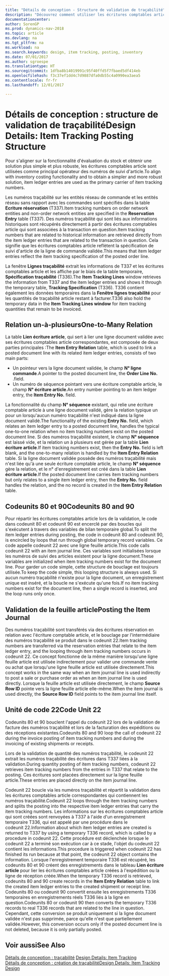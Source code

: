 ```yaml
---
title: "Détails de conception - Structure de validation de traçabilité"
description: "Découvrez comment utiliser les écritures comptables article comme principal opérateur des numéros traçabilité."
documentationcenter: 
author: SorenGP
ms.prod: dynamics-nav-2018
ms.topic: article
ms.devlang: na
ms.tgt_pltfrm: na
ms.workload: na
ms.search.keywords: design, item tracking, posting, inventory
ms.date: 07/01/2017
ms.author: sgroespe
ms.translationtype: HT
ms.sourcegitcommit: 1dfba8b14019991c95f40ffd5f7fbaed5df414eb
ms.openlocfilehash: f3c37ef1dd4c7d9887dfa0db55c4a0990ea3aea5
ms.contentlocale: fr-fr
ms.lasthandoff: 12/01/2017

---
```

# <a name="design-details-item-tracking-posting-structure"></a><span data-ttu-id="d5ca1-103">Détails de conception : structure de validation de traçabilité</span><span class="sxs-lookup"><span data-stu-id="d5ca1-103">Design Details: Item Tracking Posting Structure</span></span>
<span data-ttu-id="d5ca1-104">Pour s'aligner sur la fonctionnalité d'évaluation du stock et obtenir une solution plus simple et plus robuste, les écritures comptables article sont utilisées comme principal opérateur des numéros de suivi d'article.</span><span class="sxs-lookup"><span data-stu-id="d5ca1-104">To align with inventory costing functionality and to obtain a simpler and more robust solution, item ledger entries are used as the primary carrier of item tracking numbers.</span></span>  
  
<span data-ttu-id="d5ca1-105">Les numéros traçabilité sur les entités réseau de commande et les entités réseau sans rapport avec les commandes sont spécifiés dans la table **Ecriture réservation** (T337).</span><span class="sxs-lookup"><span data-stu-id="d5ca1-105">Item tracking numbers on order network entities and non-order network entities are specified in the **Reservation Entry** table (T337).</span></span> <span data-ttu-id="d5ca1-106">Des numéros traçabilité qui sont liés aux informations historiques sont récupérés directement à partir des écritures comptables article qui sont associées à la transaction en question.</span><span class="sxs-lookup"><span data-stu-id="d5ca1-106">Item tracking numbers that are related to historical information are retrieved directly from the item ledger entries that are related to the transaction in question.</span></span> <span data-ttu-id="d5ca1-107">Cela signifie que les écritures comptables article reflètent la spécification de suivi d'article de la ligne de commande validée.</span><span class="sxs-lookup"><span data-stu-id="d5ca1-107">This means that item ledger entries reflect the item tracking specification of the posted order line.</span></span>  
  
<span data-ttu-id="d5ca1-108">La fenêtre **Lignes traçabilité** extrait les informations de T337 et les écritures comptables article et les affiche par le biais de la table temporaire, **Spécification traçabilité** (T336).</span><span class="sxs-lookup"><span data-stu-id="d5ca1-108">The **Item Tracking Lines** window retrieves the information from T337 and the item ledger entries and shows it through the temporary table, **Tracking Specification** (T336).</span></span> <span data-ttu-id="d5ca1-109">T336 contient également les données temporaires dans la **Fenêtre lignes traçabilité** pour les quantités de traçabilité article restant à facturer.</span><span class="sxs-lookup"><span data-stu-id="d5ca1-109">T336 also hold the temporary data in the **Item Tracking Lines window** for item tracking quantities that remain to be invoiced.</span></span>  
  
## <a name="one-to-many-relation"></a><span data-ttu-id="d5ca1-110">Relation un-à-plusieurs</span><span class="sxs-lookup"><span data-stu-id="d5ca1-110">One-to-Many Relation</span></span>  
<span data-ttu-id="d5ca1-111">La table **Lien écriture article**, qui sert à lier une ligne document validée avec ses écritures comptables article correspondantes, est composée de deux parties principales :</span><span class="sxs-lookup"><span data-stu-id="d5ca1-111">The **Item Entry Relation** table, which is used to link a posted document line with its related item ledger entries, consists of two main parts:</span></span>  
  
* <span data-ttu-id="d5ca1-112">Un pointeur vers la ligne document validée, le champ **N° ligne commande**.</span><span class="sxs-lookup"><span data-stu-id="d5ca1-112">A pointer to the posted document line, the **Order Line No.**</span></span> <span data-ttu-id="d5ca1-113">.</span><span class="sxs-lookup"><span data-stu-id="d5ca1-113">field.</span></span>  
* <span data-ttu-id="d5ca1-114">Un numéro de séquence pointant vers une écriture comptable article, le champ **N° écriture article**.</span><span class="sxs-lookup"><span data-stu-id="d5ca1-114">An entry number pointing to an item ledger entry, the **Item Entry No.** field.</span></span>  
  
<span data-ttu-id="d5ca1-115">La fonctionnalité du champ **N° séquence** existant, qui relie une écriture comptable article à une ligne document validé, gère la relation typique un pour un lorsqu'aucun numéro traçabilité n'est indiqué dans la ligne document validé.</span><span class="sxs-lookup"><span data-stu-id="d5ca1-115">The functionality of the existing **Entry No.** field, which relates an item ledger entry to a posted document line, handles the typical one-to-one relation when no item tracking numbers exist on the posted document line.</span></span> <span data-ttu-id="d5ca1-116">Si des numéros traçabilité existent, le champ **N° séquence** est laissé vide, et la relation un à plusieurs est gérée par la table **Lien écriture article**.</span><span class="sxs-lookup"><span data-stu-id="d5ca1-116">If item tracking numbers exist, then the **Entry No.** field is left blank, and the one-to-many relation is handled by the **Item Entry Relation** table.</span></span> <span data-ttu-id="d5ca1-117">Si la ligne document validée possède des numéros traçabilité mais n'est liée qu'à une seule écriture comptable article, le champ **N° séquence** gère la relation, et le n° d'enregistrement est créé dans la table **Lien écriture article**.</span><span class="sxs-lookup"><span data-stu-id="d5ca1-117">If the posted document line carries item tracking numbers but only relates to a single item ledger entry, then the **Entry No.** field handles the relation, and the no record is created in the **Item Entry Relation** table.</span></span>  
  
## <a name="codeunits-80-and-90"></a><span data-ttu-id="d5ca1-118">Codeunits 80 et 90</span><span class="sxs-lookup"><span data-stu-id="d5ca1-118">Codeunits 80 and 90</span></span>  
<span data-ttu-id="d5ca1-119">Pour répartir les écritures comptables article lors de la validation, le code dans codeunit 80 et codeunit 90 est encerclé par des boucles qui s'exécutent à travers des variables de bilan temporaire global.</span><span class="sxs-lookup"><span data-stu-id="d5ca1-119">To split the item ledger entries during posting, the code in codeunit 80 and codeunit 90, is encircled by loops that run through global temporary record variables.</span></span> <span data-ttu-id="d5ca1-120">Ce code appelle codeunit 22 avec une ligne feuille article.</span><span class="sxs-lookup"><span data-stu-id="d5ca1-120">This code calls codeunit 22 with an item journal line.</span></span> <span data-ttu-id="d5ca1-121">Ces variables sont initialisées lorsque les numéros de suivi des articles existent pour la ligne document.</span><span class="sxs-lookup"><span data-stu-id="d5ca1-121">These variables are initialized when item tracking numbers exist for the document line.</span></span> <span data-ttu-id="d5ca1-122">Pour garder un code simple, cette structure de bouclage est toujours utilisée.</span><span class="sxs-lookup"><span data-stu-id="d5ca1-122">To keep the code simple, this looping structure is always used.</span></span> <span data-ttu-id="d5ca1-123">Si aucun numéro traçabilité n'existe pour la ligne document, un enregistrement unique est inséré, et la boucle ne s'exécute qu'une fois.</span><span class="sxs-lookup"><span data-stu-id="d5ca1-123">If no item tracking numbers exist for the document line, then a single record is inserted, and the loop runs only once.</span></span>  
  
## <a name="posting-the-item-journal"></a><span data-ttu-id="d5ca1-124">Validation de la feuille article</span><span class="sxs-lookup"><span data-stu-id="d5ca1-124">Posting the Item Journal</span></span>  
<span data-ttu-id="d5ca1-125">Des numéros traçabilité sont transférés via des écritures réservation en relation avec l'écriture comptable article, et le bouclage par l'intermédiaire des numéros traçabilité se produit dans le codeunit 22.</span><span class="sxs-lookup"><span data-stu-id="d5ca1-125">Item tracking numbers are transferred via the reservation entries that relate to the item ledger entry, and the looping through item tracking numbers occurs in codeunit 22.</span></span> <span data-ttu-id="d5ca1-126">Ce concept fonctionne de la même manière lorsqu'une ligne feuille article est utilisée indirectement pour valider une commande vente ou achat que lorsqu'une ligne feuille article est utilisée directement.</span><span class="sxs-lookup"><span data-stu-id="d5ca1-126">This concept works in the same way when an item journal line is used indirectly to post a sale or purchase order as when an item journal line is used directly.</span></span> <span data-ttu-id="d5ca1-127">Lorsque la feuille article est utilisée directement, le champ **Source Row ID** pointe vers la ligne feuille article elle-même.</span><span class="sxs-lookup"><span data-stu-id="d5ca1-127">When the item journal is used directly, the **Source Row ID** field points to the item journal line itself.</span></span>  
  
## <a name="code-unit-22"></a><span data-ttu-id="d5ca1-128">Unité de code 22</span><span class="sxs-lookup"><span data-stu-id="d5ca1-128">Code Unit 22</span></span>  
<span data-ttu-id="d5ca1-129">Codeunits 80 et 90 bouclent l'appel du codeunit 22 lors de la validation de facture des numéros traçabilité et lors de la facturation des expéditions ou des réceptions existantes.</span><span class="sxs-lookup"><span data-stu-id="d5ca1-129">Codeunits 80 and 90 loop the call of codeunit 22 during the invoice posting of item tracking numbers and during the invoicing of existing shipments or receipts.</span></span>  
  
<span data-ttu-id="d5ca1-130">Lors de la validation de quantité des numéros traçabilité, le codeunit 22 extrait les numéros traçabilité des écritures dans T337 liées à la validation.</span><span class="sxs-lookup"><span data-stu-id="d5ca1-130">During quantity posting of item tracking numbers, codeunit 22 retrieves item tracking numbers from the entries in T337 that relate to the posting.</span></span> <span data-ttu-id="d5ca1-131">Ces écritures sont placées directement sur la ligne feuille article.</span><span class="sxs-lookup"><span data-stu-id="d5ca1-131">These entries are placed directly on the item journal line.</span></span>  
  
<span data-ttu-id="d5ca1-132">Codeunit 22 boucle via les numéros traçabilité et répartit la validation dans les écritures comptables article correspondantes qui contiennent les numéros traçabilité.</span><span class="sxs-lookup"><span data-stu-id="d5ca1-132">Codeunit 22 loops through the item tracking numbers and splits the posting into the respective item ledger entries that carry the item tracking numbers.</span></span> <span data-ttu-id="d5ca1-133">Les informations sur les écritures comptables article qui sont créées sont renvoyées à T337 à l'aide d'un enregistrement temporaire T336, qui est appelé par une procédure dans le codeunit 22.</span><span class="sxs-lookup"><span data-stu-id="d5ca1-133">Information about which item ledger entries are created is returned to T337 by using a temporary T336 record, which is called by a procedure in codeunit 22.</span></span> <span data-ttu-id="d5ca1-134">Cette procédure est déclenchée lorsque le codeunit 22 a terminé son exécution car à ce stade, l'objet du codeunit 22 contient les informations.</span><span class="sxs-lookup"><span data-stu-id="d5ca1-134">This procedure is triggered when codeunit 22 has finished its run because at that point, the codeunit 22 object contains the information.</span></span> <span data-ttu-id="d5ca1-135">Lorsque l'enregistrement temporaire T336 est récupéré, les codeunits 80 et 90 créent des enregistrements dans le tableau **Lien écriture article** pour lier les écritures comptables article créées à l'expédition ou la ligne de réception créée.</span><span class="sxs-lookup"><span data-stu-id="d5ca1-135">When the temporary T336 record is retrieved, codeunits 80 and 90 create records in the **Item Entry Relation** table to link the created item ledger entries to the created shipment or receipt line.</span></span> <span data-ttu-id="d5ca1-136">Codeunits 80 ou codeunit 90 convertit ensuite les enregistrements T336 temporaires en enregistrements réels T336 liés à la ligne en question.</span><span class="sxs-lookup"><span data-stu-id="d5ca1-136">Codeunits 80 or codeunit 90 then converts the temporary T336 records to real T336 records that are related to the line in question.</span></span> <span data-ttu-id="d5ca1-137">Cependant, cette conversion se produit uniquement si la ligne document validée n'est pas supprimée, parce qu'elle n'est que partiellement validée.</span><span class="sxs-lookup"><span data-stu-id="d5ca1-137">However, this conversion occurs only if the posted document line is not deleted, because it is only partially posted.</span></span>  
  
## <a name="see-also"></a><span data-ttu-id="d5ca1-138">Voir aussi</span><span class="sxs-lookup"><span data-stu-id="d5ca1-138">See Also</span></span>  
<span data-ttu-id="d5ca1-139">[Détails de conception : traçabilité](design-details-item-tracking.md) </span><span class="sxs-lookup"><span data-stu-id="d5ca1-139">[Design Details: Item Tracking](design-details-item-tracking.md) </span></span>  
[<span data-ttu-id="d5ca1-140">Détails de conception : création de traçabilité</span><span class="sxs-lookup"><span data-stu-id="d5ca1-140">Design Details: Item Tracking Design</span></span>](design-details-item-tracking-design.md)

